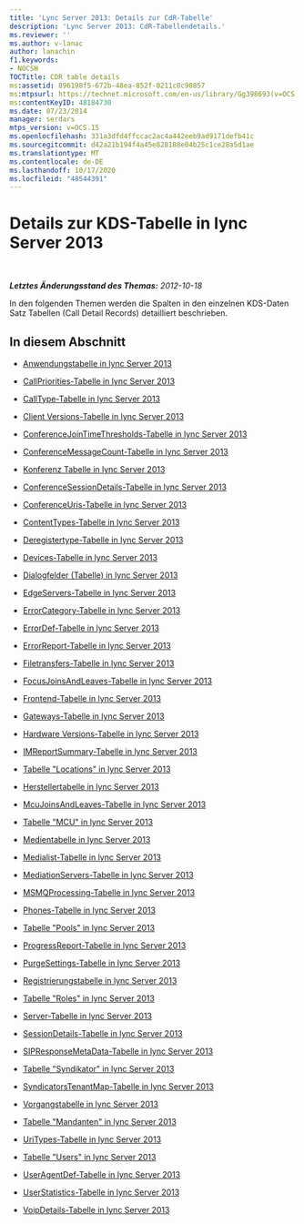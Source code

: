 ```yaml
---
title: 'Lync Server 2013: Details zur CdR-Tabelle'
description: 'Lync Server 2013: CdR-Tabellendetails.'
ms.reviewer: ''
ms.author: v-lanac
author: lanachin
f1.keywords:
- NOCSH
TOCTitle: CDR table details
ms:assetid: 896198f5-672b-48ea-852f-0211c0c90857
ms:mtpsurl: https://technet.microsoft.com/en-us/library/Gg398693(v=OCS.15)
ms:contentKeyID: 48184730
ms.date: 07/23/2014
manager: serdars
mtps_version: v=OCS.15
ms.openlocfilehash: 331a3dfd4ffccac2ac4a442eeb9ad9171defb41c
ms.sourcegitcommit: d42a21b194f4a45e828188e04b25c1ce28a5d1ae
ms.translationtype: MT
ms.contentlocale: de-DE
ms.lasthandoff: 10/17/2020
ms.locfileid: "48544391"
---
```

# <a name="cdr-table-details-in-lync-server-2013"></a>Details zur KDS-Tabelle in lync Server 2013

<div data-xmlns="http://www.w3.org/1999/xhtml">

<div class="topic" data-xmlns="http://www.w3.org/1999/xhtml" data-msxsl="urn:schemas-microsoft-com:xslt" data-cs="https://msdn.microsoft.com/">

<div data-asp="https://msdn2.microsoft.com/asp">



</div>

<div id="mainSection">

<div id="mainBody">

<span> </span>

_**Letztes Änderungsstand des Themas:** 2012-10-18_

In den folgenden Themen werden die Spalten in den einzelnen KDS-Daten Satz Tabellen (Call Detail Records) detailliert beschrieben.

<div>

## <a name="in-this-section"></a>In diesem Abschnitt

  - [Anwendungstabelle in lync Server 2013](lync-server-2013-application-table.md)

  - [CallPriorities-Tabelle in lync Server 2013](lync-server-2013-callpriorities-table.md)

  - [CallType-Tabelle in lync Server 2013](lync-server-2013-calltype-table.md)

  - [Client Versions-Tabelle in lync Server 2013](lync-server-2013-clientversions-table.md)

  - [ConferenceJoinTimeThresholds-Tabelle in lync Server 2013](lync-server-2013-conferencejointimethresholds-table.md)

  - [ConferenceMessageCount-Tabelle in lync Server 2013](lync-server-2013-conferencemessagecount-table.md)

  - [Konferenz Tabelle in lync Server 2013](lync-server-2013-conferences-table.md)

  - [ConferenceSessionDetails-Tabelle in lync Server 2013](lync-server-2013-conferencesessiondetails-table.md)

  - [ConferenceUris-Tabelle in lync Server 2013](lync-server-2013-conferenceuris-table.md)

  - [ContentTypes-Tabelle in lync Server 2013](lync-server-2013-contenttypes-table.md)

  - [Deregistertype-Tabelle in lync Server 2013](lync-server-2013-deregistertype-table.md)

  - [Devices-Tabelle in lync Server 2013](lync-server-2013-devices-table.md)

  - [Dialogfelder (Tabelle) in lync Server 2013](lync-server-2013-dialogs-table.md)

  - [EdgeServers-Tabelle in lync Server 2013](lync-server-2013-edgeservers-table.md)

  - [ErrorCategory-Tabelle in lync Server 2013](lync-server-2013-errorcategory-table.md)

  - [ErrorDef-Tabelle in lync Server 2013](lync-server-2013-errordef-table.md)

  - [ErrorReport-Tabelle in lync Server 2013](lync-server-2013-errorreport-table.md)

  - [Filetransfers-Tabelle in lync Server 2013](lync-server-2013-filetransfers-table.md)

  - [FocusJoinsAndLeaves-Tabelle in lync Server 2013](lync-server-2013-focusjoinsandleaves-table.md)

  - [Frontend-Tabelle in lync Server 2013](lync-server-2013-frontend-table.md)

  - [Gateways-Tabelle in lync Server 2013](lync-server-2013-gateways-table.md)

  - [Hardware Versions-Tabelle in lync Server 2013](lync-server-2013-hardwareversions-table.md)

  - [IMReportSummary-Tabelle in lync Server 2013](lync-server-2013-imreportsummary-table.md)

  - [Tabelle "Locations" in lync Server 2013](lync-server-2013-locations-table.md)

  - [Herstellertabelle in lync Server 2013](lync-server-2013-manufacturers-table.md)

  - [McuJoinsAndLeaves-Tabelle in lync Server 2013](lync-server-2013-mcujoinsandleaves-table.md)

  - [Tabelle "MCU" in lync Server 2013](lync-server-2013-mcus-table.md)

  - [Medientabelle in lync Server 2013](lync-server-2013-media-table.md)

  - [Medialist-Tabelle in lync Server 2013](lync-server-2013-medialist-table.md)

  - [MediationServers-Tabelle in lync Server 2013](lync-server-2013-mediationservers-table.md)

  - [MSMQProcessing-Tabelle in lync Server 2013](lync-server-2013-msmqprocessing-table.md)

  - [Phones-Tabelle in lync Server 2013](lync-server-2013-phones-table.md)

  - [Tabelle "Pools" in lync Server 2013](lync-server-2013-pools-table.md)

  - [ProgressReport-Tabelle in lync Server 2013](lync-server-2013-progressreport-table.md)

  - [PurgeSettings-Tabelle in lync Server 2013](lync-server-2013-purgesettings-table.md)

  - [Registrierungstabelle in lync Server 2013](lync-server-2013-registration-table.md)

  - [Tabelle "Roles" in lync Server 2013](lync-server-2013-roles-table.md)

  - [Server-Tabelle in lync Server 2013](lync-server-2013-servers-table.md)

  - [SessionDetails-Tabelle in lync Server 2013](lync-server-2013-sessiondetails-table.md)

  - [SIPResponseMetaData-Tabelle in lync Server 2013](lync-server-2013-sipresponsemetadata-table.md)

  - [Tabelle "Syndikator" in lync Server 2013](lync-server-2013-syndicators-table.md)

  - [SyndicatorsTenantMap-Tabelle in lync Server 2013](lync-server-2013-syndicatorstenantmap-table.md)

  - [Vorgangstabelle in lync Server 2013](lync-server-2013-task-table.md)

  - [Tabelle "Mandanten" in lync Server 2013](lync-server-2013-tenants-table.md)

  - [UriTypes-Tabelle in lync Server 2013](lync-server-2013-uritypes-table.md)

  - [Tabelle "Users" in lync Server 2013](lync-server-2013-users-table.md)

  - [UserAgentDef-Tabelle in lync Server 2013](lync-server-2013-useragentdef-table.md)

  - [UserStatistics-Tabelle in lync Server 2013](lync-server-2013-userstatistics-table.md)

  - [VoipDetails-Tabelle in lync Server 2013](lync-server-2013-voipdetails-table.md)

</div>

</div>

<span> </span>

</div>

</div>

</div>

